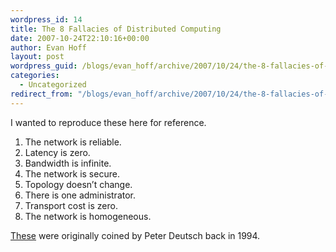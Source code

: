 ```yaml
---
wordpress_id: 14
title: The 8 Fallacies of Distributed Computing
date: 2007-10-24T22:10:16+00:00
author: Evan Hoff
layout: post
wordpress_guid: /blogs/evan_hoff/archive/2007/10/24/the-8-fallacies-of-distributed-computing.aspx
categories:
  - Uncategorized
redirect_from: "/blogs/evan_hoff/archive/2007/10/24/the-8-fallacies-of-distributed-computing.aspx/"
---
```

I wanted to reproduce these here for reference.

  1. The network is reliable.
  2. Latency is zero.
  3. Bandwidth is infinite.
  4. The network is secure.
  5. Topology doesn&#8217;t change.
  6. There is one administrator.
  7. Transport cost is zero.
  8. The network is homogeneous.

<a href="http://michael.toren.net/mirrors/eight-fallacies-of-distributed-computing/" target="_blank">These</a> were originally coined by Peter Deutsch&nbsp;back in 1994.